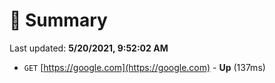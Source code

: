 # 📖 Summary
Last updated: **5/20/2021, 9:52:02 AM**

- `GET` [https://google.com](https://google.com) - **Up** (137ms)
